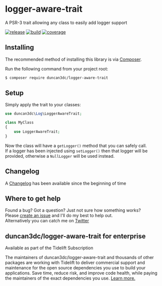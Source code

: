 # logger-aware-trait
A PSR-3 trait allowing any class to easily add logger support

[![release](https://poser.pugx.org/duncan3dc/logger-aware-trait/version.svg)](https://packagist.org/packages/duncan3dc/logger-aware-trait)
[![build](https://travis-ci.org/duncan3dc/logger-aware-trait.svg?branch=master)](https://travis-ci.org/duncan3dc/logger-aware-trait)
[![coverage](https://codecov.io/gh/duncan3dc/logger-aware-trait/graph/badge.svg)](https://codecov.io/gh/duncan3dc/logger-aware-trait)


## Installing

The recommended method of installing this library is via [Composer](//getcomposer.org/).

Run the following command from your project root:

```bash
$ composer require duncan3dc/logger-aware-trait
```

## Setup

Simply apply the trait to your classes:

```php
use duncan3dc\Log\LoggerAwareTrait;

class MyClass
{
    use LoggerAwareTrait;
}
```

Now the class will have a `getLogger()` method that you can safely call.  
If a logger has been injected using `setLogger()` then that logger will be provided, otherwise a `NullLogger` will be used instead.


## Changelog
A [Changelog](CHANGELOG.md) has been available since the beginning of time


Where to get help
-----------------
Found a bug? Got a question? Just not sure how something works?  
Please [create an issue](//github.com/duncan3dc/logger-aware-trait/issues) and I'll do my best to help out.  
Alternatively you can catch me on [Twitter](https://twitter.com/duncan3dc)


## duncan3dc/logger-aware-trait for enterprise

Available as part of the Tidelift Subscription

The maintainers of duncan3dc/logger-aware-trait and thousands of other packages are working with Tidelift to deliver commercial support and maintenance for the open source dependencies you use to build your applications. Save time, reduce risk, and improve code health, while paying the maintainers of the exact dependencies you use. [Learn more.](https://tidelift.com/subscription/pkg/packagist-duncan3dc-logger-aware-trait?utm_source=packagist-duncan3dc-logger-aware-trait&utm_medium=referral&utm_campaign=readme)
